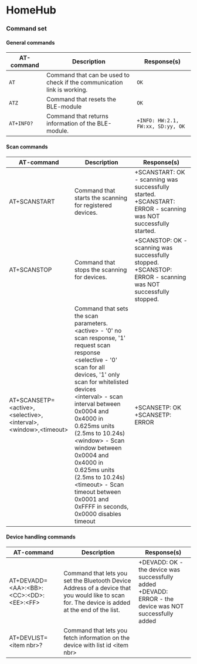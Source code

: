 # HomeHub

### Command set

#### General commands

| AT-command | Description | Response(s) |
|------------|-------------|-------------|
| `AT`       | Command that can be used to check if the communication link is working. | `OK` |
| `ATZ`      | Command that resets the BLE-module | `OK` |
| `AT+INFO?` | Command that returns information of the BLE-module. | `+INFO: HW:2.1, FW:xx, SD:yy, OK` |


#### Scan commands

| AT-command | Description | Response(s) |
|------------|-------------|-------------|
| AT+SCANSTART | Command that starts the scanning for registered devices. | +SCANSTART: OK - scanning was successfully started. <BR> +SCANSTART: ERROR - scanning was NOT successfully started. |
| AT+SCANSTOP | Command that stops the scanning for devices. | +SCANSTOP: OK - scanning was successfully stopped. <BR> +SCANSTOP: ERROR - scanning was NOT successfully stopped. |
| AT+SCANSETP=&lt;active>,&lt;selective>,&lt;interval>,&lt;window>,&lt;timeout> | Command that sets the scan parameters. <BR> &lt;active> - '0' no scan response, '1' request scan response <BR> &lt;selective - '0' scan for all devices, '1' only scan for whitelisted devices <BR> &lt;interval> - scan interval between 0x0004 and 0x4000 in 0.625ms units (2.5ms to 10.24s) <BR> &lt;window> - Scan window between 0x0004 and 0x4000 in 0.625ms units (2.5ms to 10.24s) <BR> &lt;timeout> -  Scan timeout between 0x0001 and 0xFFFF in seconds, 0x0000 disables timeout | +SCANSETP: OK <BR> +SCANSETP: ERROR |


#### Device handling commands

| AT-command | Description | Response(s) |
|------------|-------------|-------------|
| AT+DEVADD=&lt;AA>:&lt;BB>:&lt;CC>:&lt;DD>:&lt;EE>:&lt;FF>  | Command that lets you set the Bluetooth Device Address of a device that you would like to scan for. The device is added at the end of the list. | +DEVADD: OK - the device was successfully added <BR> +DEVADD: ERROR - the device was NOT successfully added |
| AT+DEVLIST=&lt;item nbr>? | Command that lets you fetch information on the device with list id &lt;item nbr> | |
